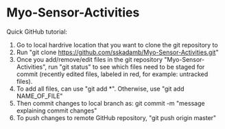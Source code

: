 # Myo-Sensor-Activities

Quick GitHub tutorial: 

1. Go to local hardrive location that you want to clone the git repository to
2. Run "git clone https://github.com/sskadamb/Myo-Sensor-Activities.git" 
3. Once you add/remove/edit files in the git repository "Myo-Sensor-Activities", run "git status" to see which files need to be staged for commit (recently edited files, labeled in red, for example: untracked files). 
4. To add all files, can use "git add *". Otherwise, use "git add NAME_OF_FILE"
5. Then commit changes to local branch as: git commit -m "message explaining commit changes" 
6. To push changes to remote GitHub repository, "git push origin master" 
